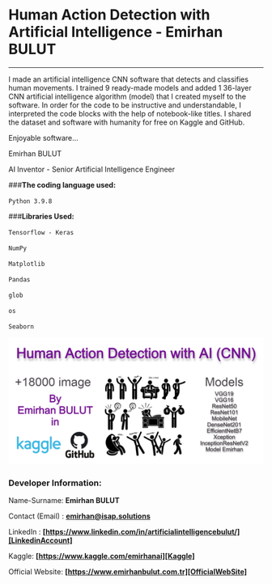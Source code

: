 # Human Action Detection with Artificial Intelligence - Emirhan BULUT

---
I made an artificial intelligence CNN software that detects and classifies human movements. I trained 9 ready-made models and added 1 36-layer CNN artificial intelligence algorithm (model) that I created myself to the software. In order for the code to be instructive and understandable, I interpreted the code blocks with the help of notebook-like titles. I shared the dataset and software with humanity for free on Kaggle and GitHub.

Enjoyable software...

Emirhan BULUT

AI Inventor - Senior Artificial Intelligence Engineer


###**The coding language used:**

`Python 3.9.8`

###**Libraries Used:**

`Tensorflow - Keras`

`NumPy`

`Matplotlib`

`Pandas`

`glob`

`os`

`Seaborn`

<img class="fit-picture"
     src="https://github.com/emirhanai/Human-Action-Detection-with-Artificial-Intelligence/blob/main/Human%20Action%20Detection%20with%20Artificial%20Intelligence.png?raw=true"
     alt="Human Action Detection with Artificial Intelligence - Emirhan BULUT">
     
### **Developer Information:**

Name-Surname: **Emirhan BULUT**

Contact (Email) : **emirhan@isap.solutions**

LinkedIn : **[https://www.linkedin.com/in/artificialintelligencebulut/][LinkedinAccount]**

[LinkedinAccount]: https://www.linkedin.com/in/artificialintelligencebulut/

Kaggle: **[https://www.kaggle.com/emirhanai][Kaggle]**

Official Website: **[https://www.emirhanbulut.com.tr][OfficialWebSite]**

[Kaggle]: https://www.kaggle.com/emirhanai

[OfficialWebSite]: https://www.emirhanbulut.com.tr

